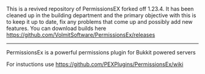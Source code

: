 This is a revived repository of PermissionsEX forked off 1.23.4. It has been cleaned up in the building department and the primary objective with this is to keep it up to date, fix any problems that come up and possibly add new features. You can download builds here https://github.com/VolmitSoftware/PermissionsEx/releases

---
PermissionsEx is a powerful permissions plugin for Bukkit powered servers

For instuctions use https://github.com/PEXPlugins/PermissionsEx/wiki
